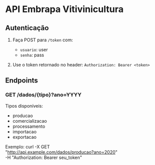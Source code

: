# API Embrapa Vitivinicultura

## Autenticação
1. Faça POST para `/token` com:
   - `usuario`: user
   - `senha`: pass

2. Use o token retornado no header:
   `Authorization: Bearer <token>`

## Endpoints

### GET /dados/{tipo}?ano=YYYY
Tipos disponíveis:
- producao
- comercializacao
- processamento
- importacao
- exportacao

Exemplo:
curl -X GET \
  "http://api.example.com/dados/producao?ano=2020" \
  -H "Authorization: Bearer seu_token"